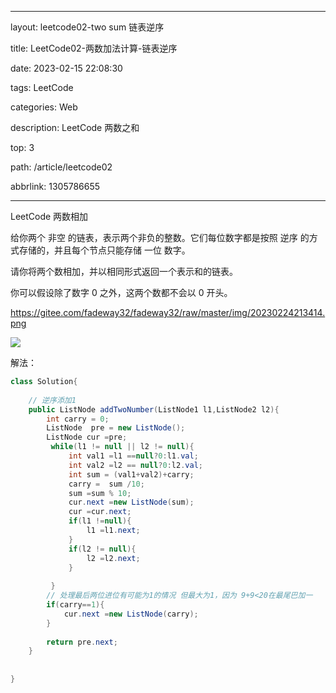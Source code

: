 
---

layout: leetcode02-two sum 链表逆序

title: LeetCode02-两数加法计算-链表逆序

date: 2023-02-15 22:08:30

tags: LeetCode

categories: Web

description: LeetCode 两数之和

top: 3

path: /article/leetcode02

abbrlink: 1305786655

---




LeetCode 两数相加



给你两个 非空 的链表，表示两个非负的整数。它们每位数字都是按照 逆序 的方式存储的，并且每个节点只能存储 一位 数字。

请你将两个数相加，并以相同形式返回一个表示和的链表。

你可以假设除了数字 0 之外，这两个数都不会以 0 开头。

https://gitee.com/fadeway32/fadeway32/raw/master/img/20230224213414.png



<div class="aligin" align="left"><img src="https://gitee.com/fadeway32/fadeway32/raw/master/img/20230224213414.png" style="zoom:100%;" /></div>



解法：



~~~java
class Solution{
    
    // 逆序添加1
    public ListNode addTwoNumber(ListNode1 l1,ListNode2 l2){
        int carry = 0;
        ListNode  pre = new ListNode();
        ListNode cur =pre;
         while(l1 != null || l2 != null){
             int val1 =l1 ==null?0:l1.val;
             int val2 =l2 == null?0:l2.val;
             int sum = (val1+val2)+carry;
             carry =  sum /10;
             sum =sum % 10;
             cur.next =new ListNode(sum);
             cur =cur.next;
             if(l1 !=null){
                 l1 =l1.next;
             }
             if(l2 != null){
                 l2 =l2.next;
             }
          
         }
        // 处理最后两位进位有可能为1的情况 但最大为1，因为 9+9<20在最尾巴加一
        if(carry==1){
            cur.next =new ListNode(carry);
        }
        
        return pre.next;
    }
    
    
}

~~~





